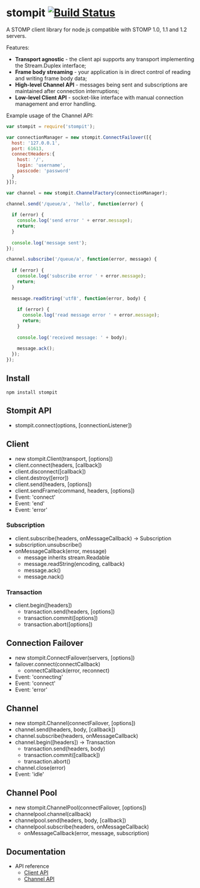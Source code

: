 # stompit [![Build Status](https://travis-ci.org/gdaws/node-stomp.png)](https://travis-ci.org/gdaws/node-stomp)

A STOMP client library for node.js compatible with STOMP 1.0, 1.1 and 1.2 servers.

Features:
* **Transport agnostic** - the client api supports any transport implementing the Stream.Duplex interface;
* **Frame body streaming** - your application is in direct control of reading and writing frame body data;
* **High-level Channel API** - messages being sent and subscriptions are maintained after connection interruptions;
* **Low-level Client API** - socket-like interface with manual connection management and error handling.

Example usage of the Channel API:
```javascript
var stompit = require('stompit');

var connectionManager = new stompit.ConnectFailover([{
  host: '127.0.0.1', 
  port: 61613, 
  connectHeaders:{
    host: '/',
    login: 'username',
    passcode: 'password'
  }
}]);

var channel = new stompit.ChannelFactory(connectionManager);

channel.send('/queue/a', 'hello', function(error) {
  
  if (error) {
    console.log('send error ' + error.message);
    return;
  }
  
  console.log('message sent');
});

channel.subscribe('/queue/a', function(error, message) {
  
  if (error) {
    console.log('subscribe error ' + error.message);
    return;
  }
  
  message.readString('utf8', function(error, body) {
    
    if (error) {
      console.log('read message error ' + error.message);
      return;
    }
    
    console.log('received message: ' + body);
    
    message.ack();
  });
});
```

## Install

 `npm install stompit`

## Stompit API

* stompit.connect(options, [connectionListener])

## Client

* new stompit.Client(transport, [options])
* client.connect(headers, [callback])
* client.disconnect([callback])
* client.destroy([error])
* client.send(headers, [options])
* client.sendFrame(command, headers, [options])
* Event: 'connect'
* Event: 'end'
* Event: 'error'

### Subscription

* client.subscribe(headers, onMessageCallback) → Subscription
* subscription.unsubscribe()
* onMessageCallback(error, message)
  * message inherits stream.Readable
  * message.readString(encoding, callback)
  * message.ack()
  * message.nack()

### Transaction

* client.begin([headers])
  * transaction.send(headers, [options])
  * transaction.commit([options])
  * transaction.abort([options])

## Connection Failover

* new stompit.ConnectFailover(servers, [options])
* failover.connect(connectCallback)
  * connectCallback(error, reconnect)
* Event: 'connecting'
* Event: 'connect'
* Event: 'error'

## Channel

* new stompit.Channel(connectFailover, [options])
* channel.send(headers, body, [callback])
* channel.subscribe(headers, onMessageCallback)
* channel.begin([headers]) → Transaction
  * transaction.send(headers, body)
  * transaction.commit([callback])
  * transaction.abort()
* channel.close(error)
* Event: 'idle'

## Channel Pool

* new stompit.ChannelPool(connectFailover, [options])
* channelpool.channel(callback)
* channelpool.send(headers, body, [callback])
* channelpool.subscribe(headers, onMessageCallback)
  * onMessageCallback(error, message, subscription)

## Documentation

* API reference
    * [Client API](http://gdaws.github.io/node-stomp/api/client/)
    * [Channel API](http://gdaws.github.io/node-stomp/api/channel/)

